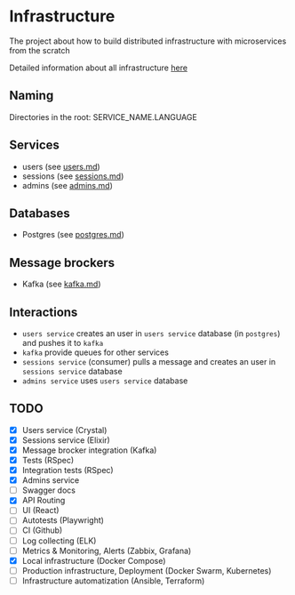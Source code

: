 # Infrastructure

The project about how to build distributed infrastructure with microservices from the scratch

Detailed information about all infrastructure [here](infra.md)

## Naming

Directories in the root: SERVICE_NAME.LANGUAGE

## Services

- users (see [users.md](users.md))
- sessions (see [sessions.md](sessions.md))
- admins (see [admins.md](admins.md))

## Databases

- Postgres (see [postgres.md](postgres.md))

## Message brockers

- Kafka (see [kafka.md](kafka.md))

## Interactions

- `users service` creates an user in `users service` database (in `postgres`) and pushes it to `kafka`
- `kafka` provide queues for other services
- `sessions service` (consumer) pulls a message and creates an user in `sessions service` database
- `admins service` uses `users service` database 

## TODO

- [x] Users service (Crystal)
- [x] Sessions service (Elixir)
- [x] Message brocker integration (Kafka)
- [x] Tests (RSpec)
- [x] Integration tests (RSpec)
- [x] Admins service
- [ ] Swagger docs
- [x] API Routing
- [ ] UI (React)
- [ ] Autotests (Playwright)
- [ ] CI (Github)
- [ ] Log collecting (ELK)
- [ ] Metrics & Monitoring, Alerts (Zabbix, Grafana)
- [x] Local infrastructure (Docker Compose)
- [ ] Production infrastructure, Deployment (Docker Swarm, Kubernetes)
- [ ] Infrastructure automatization (Ansible, Terraform)
